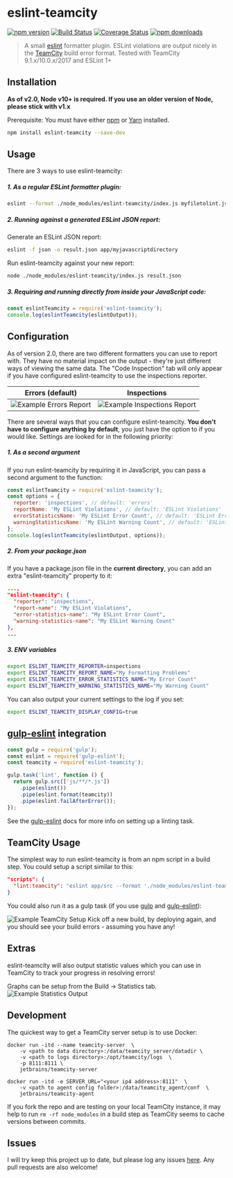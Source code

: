 # eslint-teamcity
[![npm version](https://badge.fury.io/js/eslint-teamcity.svg)](https://www.npmjs.com/package/eslint-teamcity)
[![Build Status](https://travis-ci.org/andreogle/eslint-teamcity.svg?branch=master)](https://travis-ci.org/andreogle/eslint-teamcity)
[![Coverage Status](https://coveralls.io/repos/github/andreogle/eslint-teamcity/badge.svg?branch=master)](https://coveralls.io/github/andreogle/eslint-teamcity?branch=master)
[![npm downloads](https://img.shields.io/npm/dm/eslint-teamcity.svg)](https://www.npmjs.com/package/eslint-teamcity)

> A small [eslint](https://github.com/eslint/eslint) formatter plugin.
ESLint violations are output nicely in the
[TeamCity](https://www.jetbrains.com/teamcity/) build error format. Tested with
TeamCity 9.1.x/10.0.x/2017 and ESLint 1+

## Installation

**As of v2.0, Node v10+ is required. If you use an older version of Node, please stick with v1.x**

Prerequisite: You must have either [npm](https://docs.npmjs.com/getting-started/installing-node#install-npm--manage-npm-versions) or [Yarn](https://yarnpkg.com/en/docs/install) installed.

```sh
npm install eslint-teamcity --save-dev
```

## Usage
There are 3 ways to use eslint-teamcity:
##### 1. As a regular ESLint formatter plugin:
```sh
eslint --format ./node_modules/eslint-teamcity/index.js myfiletolint.js
```
##### 2. Running against a generated ESLint JSON report:
Generate an ESLint JSON report:
```sh
eslint -f json -o result.json app/myjavascriptdirectory
```
Run eslint-teamcity against your new report:
```sh
node ./node_modules/eslint-teamcity/index.js result.json
```
##### 3. Requiring and running directly from inside your JavaScript code:
```javascript
const eslintTeamcity = require('eslint-teamcity');
console.log(eslintTeamcity(eslintOutput));
```

## Configuration
As of version 2.0, there are two different formatters you can use to report with. They have no material
impact on the output - they're just different ways of viewing the same data. The "Code Inspection" tab will only
appear if you have configured eslint-teamcity to use the inspections reporter.

Errors (default)             |  Inspections
:-------------------------:|:-------------------------:
![Example Errors Report](https://i.imgur.com/3AzQeMy.png)  |  ![Example Inspections Report](https://i.imgur.com/JXzBuaV.png)

There are several ways that you can configure eslint-teamcity. **You don't have to configure anything by default**, you just have the option to if you would like.
Settings are looked for in the following priority:

##### 1. As a second argument
If you run eslint-teamcity by requiring it in JavaScript, you can pass a second argument to the function:
```javascript
const eslintTeamcity = require('eslint-teamcity');
const options = {
  reporter: 'inspections', // default: 'errors'
  reportName: 'My ESLint Violations', // default: 'ESLint Violations'
  errorStatisticsName: 'My ESLint Error Count', // default: 'ESLint Error Count' 
  warningStatisticsName: 'My ESLint Warning Count', // default: 'ESLint Warning Count'
};
console.log(eslintTeamcity(eslintOutput, options));
```

##### 2. From your package.json
If you have a package.json file in the **current directory**, you can add an extra "eslint-teamcity" property to it:
```json
...,
"eslint-teamcity": {
  "reporter": "inspections",
  "report-name": "My ESLint Violations",
  "error-statistics-name": "My ESLint Error Count",
  "warning-statistics-name": "My ESLint Warning Count"
},
...
```

##### 3. ENV variables
```bash
export ESLINT_TEAMCITY_REPORTER=inspections
export ESLINT_TEAMCITY_REPORT_NAME="My Formatting Problems"
export ESLINT_TEAMCITY_ERROR_STATISTICS_NAME="My Error Count"
export ESLINT_TEAMCITY_WARNING_STATISTICS_NAME="My Warning Count"
```

You can also output your current settings to the log if you set:
```bash
export ESLINT_TEAMCITY_DISPLAY_CONFIG=true
```


## [gulp-eslint](https://github.com/adametry/gulp-eslint) integration
```javascript
const gulp = require('gulp');
const eslint = require('gulp-eslint');
const teamcity = require('eslint-teamcity');

gulp.task('lint', function () {
  return gulp.src(['js/**/*.js'])
    .pipe(eslint())
    .pipe(eslint.format(teamcity))
    .pipe(eslint.failAfterError());
});
```
See the [gulp-eslint](https://github.com/adametry/gulp-eslint#usage) docs for
more info on setting up a linting task.


## TeamCity Usage
The simplest way to run eslint-teamcity is from an npm script in a build step. You could setup a script similar to this:
```json
"scripts": {
  "lint:teamcity": "eslint app/src --format './node_modules/eslint-teamcity/index.js'"
}
```

You could also run it as a gulp task (if you use [gulp](https://github.com/gulpjs/gulp) and [gulp-eslint](https://github.com/adametry/gulp-eslint)):

![Example TeamCity Setup](https://i.imgur.com/R3ypYXu.png)
Kick off a new build, by deploying again, and you should see your build errors - assuming you have any!


## Extras
eslint-teamcity will also output statistic values which you can use in TeamCity to track your progress in resolving errors!

Graphs can be setup from the Build -> Statistics tab.
![Example Statistics Output](http://i.imgur.com/oHbiuZE.png)


## Development
The quickest way to get a TeamCity server setup is to use Docker:
```shell
docker run -itd --name teamcity-server  \
    -v <path to data directory>:/data/teamcity_server/datadir \
    -v <path to logs directory>:/opt/teamcity/logs  \
    -p 8111:8111 \
    jetbrains/teamcity-server

docker run -itd -e SERVER_URL="<your ip4 address>:8111"  \ 
    -v <path to agent config folder>:/data/teamcity_agent/conf  \      
    jetbrains/teamcity-agent
```

If you fork the repo and are testing on your local TeamCity instance, it may help to run `rm -rf node_modules` in a
build step as TeamCity seems to cache versions between commits.


## Issues
I will try keep this project up to date, but please log any issues
[here](https://github.com/andreogle/eslint-teamcity/issues).
Any pull requests are also welcome!

